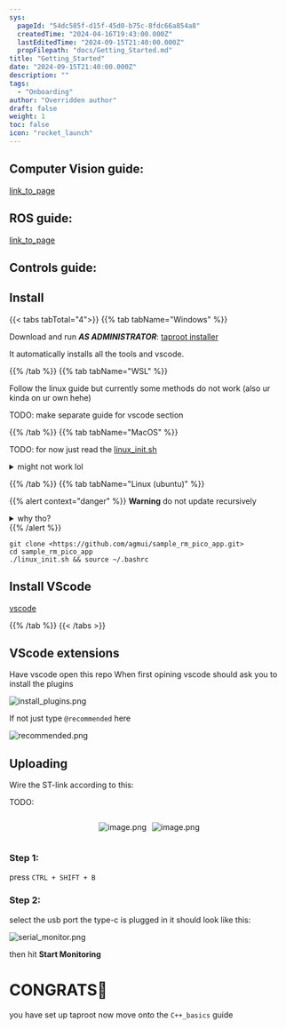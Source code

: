 ```yaml
---
sys:
  pageId: "54dc585f-d15f-45d0-b75c-8fdc66a854a8"
  createdTime: "2024-04-16T19:43:00.000Z"
  lastEditedTime: "2024-09-15T21:40:00.000Z"
  propFilepath: "docs/Getting_Started.md"
title: "Getting_Started"
date: "2024-09-15T21:40:00.000Z"
description: ""
tags:
  - "Onboarding"
author: "Overridden author"
draft: false
weight: 1
toc: false
icon: "rocket_launch"
---
```


## Computer Vision guide:

[link_to_page](86d45bc0-388b-4d26-8848-44f255f73d0e)

## ROS guide:

[link_to_page](3c76c1de-ec8f-46d6-8b0a-294005edc2d5)

## Controls guide:

## Install

{{< tabs tabTotal="4">}}
{{% tab tabName="Windows" %}}

Download and run _**AS ADMINISTRATOR**_: [taproot installer](https://github.com/Thornbots/TeachingFreshies/releases/tag/1.0)

It automatically installs all the tools and vscode.

{{% /tab %}}
{{% tab tabName="WSL" %}}

Follow the linux guide but currently some methods do not work (also ur kinda on ur own hehe)

TODO: make separate guide for vscode section

{{% /tab %}}
{{% tab tabName="MacOS" %}}

TODO: for now just read the [linux_init.sh](https://github.com/agmui/sample_rm_pico_app/blob/main/linux_init.sh)

<details>
<summary>might not work lol</summary>

`brew install libusb pkg-config`

Next install: [vscode](https://code.visualstudio.com/Download)

</details>

{{% /tab %}}
{{% tab tabName="Linux (ubuntu)" %}}

{{% alert context="danger" %}}
**Warning** do not update recursively
<details>
<summary>why tho?</summary>
There are some submodules that may go on for a while (like tinyusb) and I highly
recommend you don't need to get them.
If you want to see what submodules I update just look in `linux_init.sh`
</details>
{{% /alert %}}

```shell
git clone <https://github.com/agmui/sample_rm_pico_app.git>
cd sample_rm_pico_app
./linux_init.sh && source ~/.bashrc
```

## Install VScode

[vscode](https://code.visualstudio.com/Download)

{{% /tab %}}
{{< /tabs >}}

## VScode extensions

Have vscode open this repo
When first opining vscode should ask you to install the plugins

![install_plugins.png](https://prod-files-secure.s3.us-west-2.amazonaws.com/d518164a-d88e-44d1-a4ee-3adb3bd8bce0/89bd30f0-1825-4e77-867b-0a41ce370880/install_plugins.png?X-Amz-Algorithm=AWS4-HMAC-SHA256&X-Amz-Content-Sha256=UNSIGNED-PAYLOAD&X-Amz-Credential=ASIAZI2LB4665IZAG7KE%2F20250217%2Fus-west-2%2Fs3%2Faws4_request&X-Amz-Date=20250217T081147Z&X-Amz-Expires=3600&X-Amz-Security-Token=IQoJb3JpZ2luX2VjEEgaCXVzLXdlc3QtMiJIMEYCIQDPQ%2BCR29NKMbUKuFyM44prT%2BzWufeTE0lwiXrifTsCLQIhAIY421gZArPxiYIfoAAimpx95zOk3ixsWEa4OBK2zOtqKv8DCHEQABoMNjM3NDIzMTgzODA1IgzJQs%2FYAeHHgbfoouIq3APcs2J%2FlNuJ9ogl%2FCP31vEBzxuJATus%2B0AvQLDTkF8XT731b9CjDUmxEOhnXncp2DeJHvB%2FnyluPF6EU1Y9BvZc1lmryK92AV9PzIJj4vnH8TSU%2F2xJH4bWTHHDmJaVau%2Bbr9uNTjqHKmN1cacb%2FeZjVc1cJyDFZapfmfwtrA29jZ5Xr%2FnhKM7sZzTPNDJscH0xFP5iQhR4o7KuKgBt7%2FevzXvRrpG1psCUKTnTA78GdvPwG0pUc43KyHNjs37o7LsiE2I47Wh0%2Fzh2eQlS0mz2nlPlAxcTHOHMFV2AvHXAu7BR1c32vdynFoLesZjyaZZbQwbU0O%2FqFXFu0P%2Bs7pK5JRS9EbJccjlKEqU9eDj9m3SX99a35S7nPfdkt9EyQkVIUh8ta2VLEGvQU6qFBiUtATT7WDXEmiCZ2oguZEEHznys%2FYSESPQwlQeQXRO2DZvInMQq2JejKqEg1ixt2INlQ2%2FRrI%2FA3PkMrJ43j577Ik3eqKd3o4vsO1uckFPwrtlYsK2FGzdNs81xpXUN9wP3sQKxh1fKJRhwbQ4eb%2Bbq6ggGf5bvEzXJfnygwMpddt0g1Nev2qzIYiEozq0OgSow4pj%2F%2BgyHSI0cl5OaRslyjIvqsD4ye6wxS4ILBzC9zcu9BjqkARPDe2fmzf9vWEd1F9BOELk6gQyVFBAWFuCchxgty0rzK7monrZgwRWdYtt5SFHre%2Fix4IrNZ4fc8vSwUeriNyHGWmrPwCvS19EIy6CblYMSVE7VJwDXBaoHiyNFtDfzkSTKS%2FiZD%2FAJaiR%2Bku7sVU2ED6q0vH0fQxBTctoDlxCSuOB2zfrBNkLKhuX6QEjojEHHWxUm5Nqif2E64XOthfXCV5I8&X-Amz-Signature=f49803367f1f94aa21d9a5fe2481f4386b0edce4dbe8b3c3dd79303121b26703&X-Amz-SignedHeaders=host&x-id=GetObject)

If not just type `@recommended` here  

![recommended.png](https://prod-files-secure.s3.us-west-2.amazonaws.com/d518164a-d88e-44d1-a4ee-3adb3bd8bce0/61e661e9-5d85-4dfc-be0d-8d2097a5e793/recommended.png?X-Amz-Algorithm=AWS4-HMAC-SHA256&X-Amz-Content-Sha256=UNSIGNED-PAYLOAD&X-Amz-Credential=ASIAZI2LB4665IZAG7KE%2F20250217%2Fus-west-2%2Fs3%2Faws4_request&X-Amz-Date=20250217T081147Z&X-Amz-Expires=3600&X-Amz-Security-Token=IQoJb3JpZ2luX2VjEEgaCXVzLXdlc3QtMiJIMEYCIQDPQ%2BCR29NKMbUKuFyM44prT%2BzWufeTE0lwiXrifTsCLQIhAIY421gZArPxiYIfoAAimpx95zOk3ixsWEa4OBK2zOtqKv8DCHEQABoMNjM3NDIzMTgzODA1IgzJQs%2FYAeHHgbfoouIq3APcs2J%2FlNuJ9ogl%2FCP31vEBzxuJATus%2B0AvQLDTkF8XT731b9CjDUmxEOhnXncp2DeJHvB%2FnyluPF6EU1Y9BvZc1lmryK92AV9PzIJj4vnH8TSU%2F2xJH4bWTHHDmJaVau%2Bbr9uNTjqHKmN1cacb%2FeZjVc1cJyDFZapfmfwtrA29jZ5Xr%2FnhKM7sZzTPNDJscH0xFP5iQhR4o7KuKgBt7%2FevzXvRrpG1psCUKTnTA78GdvPwG0pUc43KyHNjs37o7LsiE2I47Wh0%2Fzh2eQlS0mz2nlPlAxcTHOHMFV2AvHXAu7BR1c32vdynFoLesZjyaZZbQwbU0O%2FqFXFu0P%2Bs7pK5JRS9EbJccjlKEqU9eDj9m3SX99a35S7nPfdkt9EyQkVIUh8ta2VLEGvQU6qFBiUtATT7WDXEmiCZ2oguZEEHznys%2FYSESPQwlQeQXRO2DZvInMQq2JejKqEg1ixt2INlQ2%2FRrI%2FA3PkMrJ43j577Ik3eqKd3o4vsO1uckFPwrtlYsK2FGzdNs81xpXUN9wP3sQKxh1fKJRhwbQ4eb%2Bbq6ggGf5bvEzXJfnygwMpddt0g1Nev2qzIYiEozq0OgSow4pj%2F%2BgyHSI0cl5OaRslyjIvqsD4ye6wxS4ILBzC9zcu9BjqkARPDe2fmzf9vWEd1F9BOELk6gQyVFBAWFuCchxgty0rzK7monrZgwRWdYtt5SFHre%2Fix4IrNZ4fc8vSwUeriNyHGWmrPwCvS19EIy6CblYMSVE7VJwDXBaoHiyNFtDfzkSTKS%2FiZD%2FAJaiR%2Bku7sVU2ED6q0vH0fQxBTctoDlxCSuOB2zfrBNkLKhuX6QEjojEHHWxUm5Nqif2E64XOthfXCV5I8&X-Amz-Signature=c66c6cddf9d8a614806fa95844114f5a300df105590a529b8c21a65f7a1ddfcc&X-Amz-SignedHeaders=host&x-id=GetObject)

## Uploading

Wire the ST-link according to this:

TODO:

<div style="display: flex;flex-direction: row; column-gap:10px; max-width: 630px;justify-content: center;">
<div>

![image.png](https://prod-files-secure.s3.us-west-2.amazonaws.com/d518164a-d88e-44d1-a4ee-3adb3bd8bce0/210ecb78-1116-4d7b-b9b7-2292f66fa2c2/image.png?X-Amz-Algorithm=AWS4-HMAC-SHA256&X-Amz-Content-Sha256=UNSIGNED-PAYLOAD&X-Amz-Credential=ASIAZI2LB466UGYZJ2HP%2F20250217%2Fus-west-2%2Fs3%2Faws4_request&X-Amz-Date=20250217T081149Z&X-Amz-Expires=3600&X-Amz-Security-Token=IQoJb3JpZ2luX2VjEEgaCXVzLXdlc3QtMiJHMEUCIBHw4%2F3eeGTQX2xdJfTf3gLUn9e3RSpw6Zi3AEn%2FpkhBAiEA7UxXcjQBCJC1zRKpblkHzdOLQ4JxyjWuIRPYNP8%2Bjogq%2FwMIcRAAGgw2Mzc0MjMxODM4MDUiDATz1iDI8ChAQVhHbircA0GOaodvI2x%2FrAGROTSQ4RVhD1ujI1RqOIfZNMJHx%2BdQn1Wq%2Fuw3tQS3quKb4wn5CAv202z0V3%2FLY2Y9MXqnxbwovD%2FlOfX9Xn%2BIsj%2FafoGikq%2F6wY16lUe5qY7G4aUWNc6jFl%2FWbroiHehxX%2Fz2n7afSPDwnpkyE2VxF0R6ebt7By7HC2ngrTzasgpBeq1qp4daLEVr34Ds7Lr%2BobzRIDw3UAZ8HJZpsCAuS%2Bb1Fk1%2FnSS58RHAwQA%2BNt2V7OMYRdiginFT8PYW6Y%2Fv37TfisUKpRSHVpT8dabeT%2FdSnHKCwQCYU1BzjRJ5s%2Baxyaqgl0%2Fb9jFx5vNAdPgPyLkrifRayTV6K6rJAO5JcGlEJK7PKt2mYplhVnbZJx8i%2FJYvjQWfLbZkOjrHeJxtlf%2B4ndZkP6Iy9r%2Fe5QUkEQNbRL3DaNktAPfpzAx7nprjxxp3dmLRmeDc%2BO%2BwbMxMOeCBLs1axbzn25rukKG%2FWb5vIr77%2BRr0d9Asv0NRzMvtGKiLPbcK64Zqo0Druu%2BeFAB9Y7M%2BS6QIMu8vna%2FzrVcxFYzeNtuc4gNDu%2FpiQPiX8Af22sF5iTPVBGgFh0pfHJ59OkNUZhMLP3dqtzITxPf1jk9x%2BKKlJxDX7Jd6KOCfMLHOy70GOqUBhOwvBoKcF9YVywAPtfiuXm8RFErK6dQPOp%2BNm9qX75E0P0Uiqc29ZrvxgBZIr3zFV%2BXo4CGB3tg4yDHJdoYSZplqmXI0C3AcxkCUtY%2FrQ%2BH%2BTnE6rh9xkdYTzveA6NKxyvRgzn0ViWMeogJ6VHkLyq5hIEIYDAx369xha0iX8aZW9s2L0Iwl%2FTPO3aZkaIXI4u9mD4tvTUuFRV8tskuJGx%2B59Uay&X-Amz-Signature=1a31f455c824e9aecf52a194c06087fd4eafeffe6c2eae58a5a54dbdf3354034&X-Amz-SignedHeaders=host&x-id=GetObject)

</div>
<div>

![image.png](https://prod-files-secure.s3.us-west-2.amazonaws.com/d518164a-d88e-44d1-a4ee-3adb3bd8bce0/33a0fd0f-8ca6-4a86-8e09-26e95ded1fff/image.png?X-Amz-Algorithm=AWS4-HMAC-SHA256&X-Amz-Content-Sha256=UNSIGNED-PAYLOAD&X-Amz-Credential=ASIAZI2LB4666MDQZLFI%2F20250217%2Fus-west-2%2Fs3%2Faws4_request&X-Amz-Date=20250217T081150Z&X-Amz-Expires=3600&X-Amz-Security-Token=IQoJb3JpZ2luX2VjEEgaCXVzLXdlc3QtMiJGMEQCIBuY8pFRxp260orCienx9tdcyPBQro77vb9ytwJ4KKvzAiAOXvOor5NyofvzZBTXVXat8r1NfQK3M9XG%2F%2BdxoywKvCr%2FAwhxEAAaDDYzNzQyMzE4MzgwNSIMsec68S4Otw4kscFCKtwD8%2BFhS5iWmAW3PMnQIeTVDIyPfXlaEqnPdH2BpVf5It9TBpgEqqhM9HoGHDG5X%2BoHRMAKg2aMigTG4FQTx6wcaUy8Y%2FtPABJbmX6w3qVzFUAGdAiJ%2Be0WdT%2F1arR%2Bw1%2FdBPg5LKTBN30WXHkAGBX7WYfBn8lAtjbWvVoipC3LSMYVjX%2Bsw2boyyIFg2i2iiH8kHIBwkYjfQrE1aqlfIt1q1VjaZrKgXdRkT5Vy%2BLdWI1%2FUK5YphomK5LE1c1%2BQn0X2OdkhOMN36XNzE%2BPQfWfUwPtcVbbfKnsAN9vAo0cRDLdqXOr%2BD5OLezRq%2BG1E4fXYxcXgMwJB%2BdwO5wnS2FbgKnmxghW8DYOXW9%2BsDYH1VMqfotct6afCzPlLHfPOA7AjQRZGuQtQkcUUMv5HMv8l013vmaPkpQVysEDKQ%2BJ40e2IBBkFfX4WiJOUUtyBDynCLlMEbZWCmoNPk1g1gVarLvp2TZxS4ZYqZNDxuiRgvVDgAvqv9wvcr5eXoruOKNBIsoV42lZdmPvQhoIXskKwJU%2FkWI4g5plXVp%2F5%2BAOZAYSgqFIx2Jr374zohAKdPmHoVAeY9i52mwTqRpv2ti8FS5Z3KI%2B1ykJ%2BJD%2BO9ZIFc9xSPyf0E703vr4R4kwsM7LvQY6pgGHc3MyWYiiNc978p6oesWREEX5%2B5e3vHcK4nmZIKgLIdRMuN9PDhkR3t6mNgah4vcmkGxQ2g%2BMk4ZmC5HCGBwosANfYUWLwM9NjbRKJ3VSAdScTEwMaecClovS8t89XzJhUXRy0Q%2FyIEEOxxdQehefUDlB8fTxz0hQ%2BsqFiN07MhQ2F76pQDVcKRLwgbSMXOFror9fq2B2eN4oQ5ZOZO1CefDn6b96&X-Amz-Signature=7a14836fec2d7a74ba93a539e1150e89240ef10227515854185dae150ab14903&X-Amz-SignedHeaders=host&x-id=GetObject)

</div>
</div>

### Step 1:

press `CTRL + SHIFT + B`

### Step 2:

select the usb port the type-c is plugged in it should look like this:

![serial_monitor.png](https://prod-files-secure.s3.us-west-2.amazonaws.com/d518164a-d88e-44d1-a4ee-3adb3bd8bce0/f03f4774-05d4-4393-b6a0-d5efb6d315ab/serial_monitor.png?X-Amz-Algorithm=AWS4-HMAC-SHA256&X-Amz-Content-Sha256=UNSIGNED-PAYLOAD&X-Amz-Credential=ASIAZI2LB4665IZAG7KE%2F20250217%2Fus-west-2%2Fs3%2Faws4_request&X-Amz-Date=20250217T081147Z&X-Amz-Expires=3600&X-Amz-Security-Token=IQoJb3JpZ2luX2VjEEgaCXVzLXdlc3QtMiJIMEYCIQDPQ%2BCR29NKMbUKuFyM44prT%2BzWufeTE0lwiXrifTsCLQIhAIY421gZArPxiYIfoAAimpx95zOk3ixsWEa4OBK2zOtqKv8DCHEQABoMNjM3NDIzMTgzODA1IgzJQs%2FYAeHHgbfoouIq3APcs2J%2FlNuJ9ogl%2FCP31vEBzxuJATus%2B0AvQLDTkF8XT731b9CjDUmxEOhnXncp2DeJHvB%2FnyluPF6EU1Y9BvZc1lmryK92AV9PzIJj4vnH8TSU%2F2xJH4bWTHHDmJaVau%2Bbr9uNTjqHKmN1cacb%2FeZjVc1cJyDFZapfmfwtrA29jZ5Xr%2FnhKM7sZzTPNDJscH0xFP5iQhR4o7KuKgBt7%2FevzXvRrpG1psCUKTnTA78GdvPwG0pUc43KyHNjs37o7LsiE2I47Wh0%2Fzh2eQlS0mz2nlPlAxcTHOHMFV2AvHXAu7BR1c32vdynFoLesZjyaZZbQwbU0O%2FqFXFu0P%2Bs7pK5JRS9EbJccjlKEqU9eDj9m3SX99a35S7nPfdkt9EyQkVIUh8ta2VLEGvQU6qFBiUtATT7WDXEmiCZ2oguZEEHznys%2FYSESPQwlQeQXRO2DZvInMQq2JejKqEg1ixt2INlQ2%2FRrI%2FA3PkMrJ43j577Ik3eqKd3o4vsO1uckFPwrtlYsK2FGzdNs81xpXUN9wP3sQKxh1fKJRhwbQ4eb%2Bbq6ggGf5bvEzXJfnygwMpddt0g1Nev2qzIYiEozq0OgSow4pj%2F%2BgyHSI0cl5OaRslyjIvqsD4ye6wxS4ILBzC9zcu9BjqkARPDe2fmzf9vWEd1F9BOELk6gQyVFBAWFuCchxgty0rzK7monrZgwRWdYtt5SFHre%2Fix4IrNZ4fc8vSwUeriNyHGWmrPwCvS19EIy6CblYMSVE7VJwDXBaoHiyNFtDfzkSTKS%2FiZD%2FAJaiR%2Bku7sVU2ED6q0vH0fQxBTctoDlxCSuOB2zfrBNkLKhuX6QEjojEHHWxUm5Nqif2E64XOthfXCV5I8&X-Amz-Signature=60fef9dfb6bbfb86c94b7a91aef3b4b9d3815b423128e6734c70bbfd32cb6e9d&X-Amz-SignedHeaders=host&x-id=GetObject)

then hit **Start Monitoring**

# CONGRATS🎉

you have set up taproot now move onto the `C++_basics` guide
